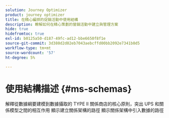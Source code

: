 ```yaml
---
solution: Journey Optimizer
product: journey optimizer
title: 在精心編排的促銷活動中使用結構
description: 瞭解如何在精心策劃的營銷活動中建立與管理方案
hide: true
hidefromtoc: true
exl-id: b0125a50-d187-49fc-ad12-bbe6650f8f1e
source-git-commit: 3d380d2d02eb7043aebcffd00bb2092e7341b0d5
workflow-type: tm+mt
source-wordcount: '57'
ht-degree: 5%

---
```


# 使用結構描述 {#ms-schemas}

解釋從數據綱要建模到數據攝取的 TYPE II 關係商店的核心原則，突出 UPS 和關係模型之間的相互作用
顯示建立關係架構的路徑
顯示關係架構中引入數據的路徑
